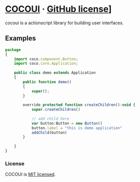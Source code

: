 # [COCOUI](http://hefeixiaomu.com/) &middot; [GitHub license](https://img.shields.io/badge/license-MIT-blue.svg)]

cocoui is a actionscript library for building user interfaces.

## Examples

```jsx
package
{
	import coco.component.Button;
	import coco.core.Application;
	
	public class demo extends Application
	{
		public function demo()
		{
			super();
		}
		
		override protected function createChildren():void {
			super.createChildren()
				
			// add child here
			var button:Button = new Button()
			button.label = "this is demo application"
			addChild(button)
		}
		
	}
}
```

### License

COCOUI is [MIT licensed](./LICENSE).

  ​

